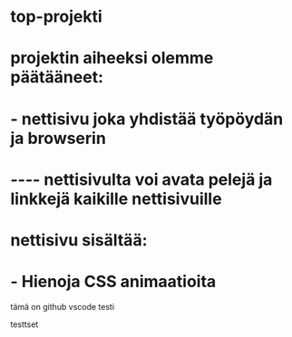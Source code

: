 # top-projekti

# projektin aiheeksi olemme päätääneet:

# - nettisivu joka yhdistää työpöydän ja browserin
# ---- nettisivulta voi avata pelejä ja linkkejä kaikille nettisivuille 

# nettisivu sisältää: 
# - Hienoja CSS animaatioita

tämä on github vscode testi

testtset